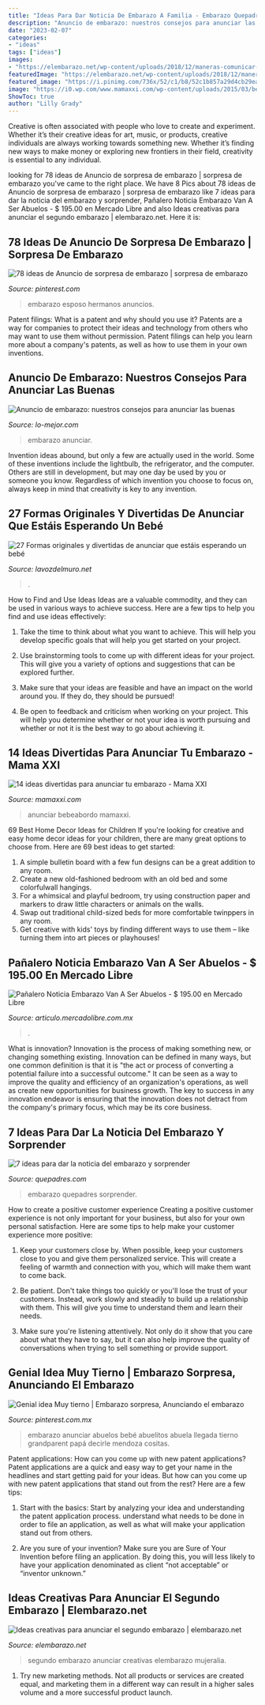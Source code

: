```yaml
---
title: "Ideas Para Dar Noticia De Embarazo A Familia - Embarazo Quepadres Sorprender"
description: "Anuncio de embarazo: nuestros consejos para anunciar las buenas"
date: "2023-02-07"
categories:
- "ideas"
tags: ["ideas"]
images:
- "https://elembarazo.net/wp-content/uploads/2018/12/maneras-comunicar-segundo-bebe.jpg"
featuredImage: "https://elembarazo.net/wp-content/uploads/2018/12/maneras-comunicar-segundo-bebe.jpg"
featured_image: "https://i.pinimg.com/736x/52/c1/b8/52c1b857a29d4cb29ea437482c6e7d1e.jpg"
image: "https://i0.wp.com/www.mamaxxi.com/wp-content/uploads/2015/03/bebeabordo.jpg"
ShowToc: true
author: "Lilly Grady"
---
```



Creative is often associated with people who love to create and experiment. Whether it’s their creative ideas for art, music, or products, creative individuals are always working towards something new. Whether it’s finding new ways to make money or exploring new frontiers in their field, creativity is essential to any individual.

	

		
looking for 78 ideas de Anuncio de sorpresa de embarazo | sorpresa de embarazo you've came to the right place. We have 8 Pics about 78 ideas de Anuncio de sorpresa de embarazo | sorpresa de embarazo like 7 ideas para dar la noticia del embarazo y sorprender, Pañalero Noticia Embarazo Van A Ser Abuelos - $ 195.00 en Mercado Libre and also Ideas creativas para anunciar el segundo embarazo | elembarazo.net. Here it is:
		
    
## 78 Ideas De Anuncio De Sorpresa De Embarazo | Sorpresa De Embarazo

<img loading=lazy src="https://i.pinimg.com/236x/19/43/ea/1943ea5b7bb96794e6f42ba48f61902f.jpg" onerror="this.onerror=null;this.src='https://tse3.mm.bing.net/th?id=OIP.MZIR2kdWZEqwmQIJRUTIPgAAAA&amp;pid=15.1';" alt="78 ideas de Anuncio de sorpresa de embarazo | sorpresa de embarazo">

_Source: pinterest.com_

>embarazo esposo hermanos anuncios. 

	

Patent filings: What is a patent and why should you use it?
Patents are a way for companies to protect their ideas and technology from others who may want to use them without permission. Patent filings can help you learn more about a company's patents, as well as how to use them in your own inventions.

    
## Anuncio De Embarazo: Nuestros Consejos Para Anunciar Las Buenas

<img loading=lazy src="https://www.lo-mejor.com/wp-content/uploads/2021/02/ideas-para-anunciar-embarazo.jpg" onerror="this.onerror=null;this.src='https://tse1.mm.bing.net/th?id=OIP.p_-GB9bXM9_Xn5DtsJrIkgHaE7&amp;pid=15.1';" alt="Anuncio de embarazo: nuestros consejos para anunciar las buenas">

_Source: lo-mejor.com_

>embarazo anunciar. 

	

Invention ideas abound, but only a few are actually used in the world. Some of these inventions include the lightbulb, the refrigerator, and the computer. Others are still in development, but may one day be used by you or someone you know. Regardless of which invention you choose to focus on, always keep in mind that creativity is key to any invention.

    
## 27 Formas Originales Y Divertidas De Anunciar Que Estáis Esperando Un Bebé

<img loading=lazy src="https://lavozdelmuro.net/wp-content/uploads/2014/12/anuncio_embarazo_11-1.jpg" onerror="this.onerror=null;this.src='https://tse1.mm.bing.net/th?id=OIP.gzbsf9KqYDlAno7vhdVCawHaFC&amp;pid=15.1';" alt="27 Formas originales y divertidas de anunciar que estáis esperando un bebé">

_Source: lavozdelmuro.net_

>. 

	

How to Find and Use Ideas
Ideas are a valuable commodity, and they can be used in various ways to achieve success. Here are a few tips to help you find and use ideas effectively:
1. Take the time to think about what you want to achieve. This will help you develop specific goals that will help you get started on your project.

2. Use brainstorming tools to come up with different ideas for your project. This will give you a variety of options and suggestions that can be explored further.

3. Make sure that your ideas are feasible and have an impact on the world around you. If they do, they should be pursued!

4. Be open to feedback and criticism when working on your project. This will help you determine whether or not your idea is worth pursuing and whether or not it is the best way to go about achieving it.

    
## 14 Ideas Divertidas Para Anunciar Tu Embarazo - Mama XXI

<img loading=lazy src="https://i0.wp.com/www.mamaxxi.com/wp-content/uploads/2015/03/bebeabordo.jpg" onerror="this.onerror=null;this.src='https://tse4.mm.bing.net/th?id=OIP.2eIRUVQwTU9oh0ayBhS7XgHaLJ&amp;pid=15.1';" alt="14 ideas divertidas para anunciar tu embarazo - Mama XXI">

_Source: mamaxxi.com_

>anunciar bebeabordo mamaxxi. 

	

69 Best Home Decor Ideas for Children
If you're looking for creative and easy home decor ideas for your children, there are many great options to choose from. Here are 69 best ideas to get started: 
1. A simple bulletin board with a few fun designs can be a great addition to any room. 
2. Create a new old-fashioned bedroom with an old bed and some colorfulwall hangings. 
3. For a whimsical and playful bedroom, try using construction paper and markers to draw little characters or animals on the walls. 
4. Swap out traditional child-sized beds for more comfortable twinppers in any room. 
5. Get creative with kids' toys by finding different ways to use them – like turning them into art pieces or playhouses! 

    
## Pañalero Noticia Embarazo Van A Ser Abuelos - $ 195.00 En Mercado Libre

<img loading=lazy src="https://http2.mlstatic.com/panalero-noticia-embarazo-van-a-ser-abuelos-D_NQ_NP_665159-MLM31370075158_072019-F.jpg" onerror="this.onerror=null;this.src='https://tse4.mm.bing.net/th?id=OIP.UZH86Y2znWTcoGmXqToeCAHaIo&amp;pid=15.1';" alt="Pañalero Noticia Embarazo Van A Ser Abuelos - $ 195.00 en Mercado Libre">

_Source: articulo.mercadolibre.com.mx_

>. 

	

What is innovation?
Innovation is the process of making something new, or changing something existing. Innovation can be defined in many ways, but one common definition is that it is "the act or process of converting a potential failure into a successful outcome." 
It can be seen as a way to improve the quality and efficiency of an organization's operations, as well as create new opportunities for business growth. 
The key to success in any innovation endeavor is ensuring that the innovation does not detract from the company's primary focus, which may be its core business.

    
## 7 Ideas Para Dar La Noticia Del Embarazo Y Sorprender

<img loading=lazy src="https://cdn.quepadres.com/wp-content/uploads/2019/08/ideas-para-dar-la-noticia-del-embarazo.jpg" onerror="this.onerror=null;this.src='https://tse4.mm.bing.net/th?id=OIP.vAylURl2n_xn9FNlIk3a_QHaFy&amp;pid=15.1';" alt="7 ideas para dar la noticia del embarazo y sorprender">

_Source: quepadres.com_

>embarazo quepadres sorprender. 

	

How to create a positive customer experience
Creating a positive customer experience is not only important for your business, but also for your own personal satisfaction. Here are some tips to help make your customer experience more positive:
1. Keep your customers close by. When possible, keep your customers close to you and give them personalized service. This will create a feeling of warmth and connection with you, which will make them want to come back.

2. Be patient. Don't take things too quickly or you'll lose the trust of your customers. Instead, work slowly and steadily to build up a relationship with them. This will give you time to understand them and learn their needs.

3. Make sure you're listening attentively. Not only do it show that you care about what they have to say, but it can also help improve the quality of conversations when trying to sell something or provide support.

    
## Genial Idea Muy Tierno | Embarazo Sorpresa, Anunciando El Embarazo

<img loading=lazy src="https://i.pinimg.com/736x/52/c1/b8/52c1b857a29d4cb29ea437482c6e7d1e.jpg" onerror="this.onerror=null;this.src='https://tse2.mm.bing.net/th?id=OIP.eMQHb3P2awtR2moO2ZihmQHaNJ&amp;pid=15.1';" alt="Genial idea Muy tierno | Embarazo sorpresa, Anunciando el embarazo">

_Source: pinterest.com.mx_

>embarazo anunciar abuelos bebé abuelitos abuela llegada tierno grandparent papá decirle mendoza cositas. 

	

Patent applications: How can you come up with new patent applications?
Patent applications are a quick and easy way to get your name in the headlines and start getting paid for your ideas. But how can you come up with new patent applications that stand out from the rest? Here are a few tips: 
1. Start with the basics: Start by analyzing your idea and understanding the patent application process. understand what needs to be done in order to file an application, as well as what will make your application stand out from others. 

2. Are you sure of your invention? Make sure you are Sure of Your Invention before filing an application. By doing this, you will less likely to have your application denominated as client “not acceptable” or “inventor unknown.” 


    
## Ideas Creativas Para Anunciar El Segundo Embarazo | Elembarazo.net

<img loading=lazy src="https://elembarazo.net/wp-content/uploads/2018/12/maneras-comunicar-segundo-bebe.jpg" onerror="this.onerror=null;this.src='https://tse2.mm.bing.net/th?id=OIP.0F_XT8jjFMKi2ItFFNR-VwHaE5&amp;pid=15.1';" alt="Ideas creativas para anunciar el segundo embarazo | elembarazo.net">

_Source: elembarazo.net_

>segundo embarazo anunciar creativas elembarazo mujeralia. 

	

1. Try new marketing methods. Not all products or services are created equal, and marketing them in a different way can result in a higher sales volume and a more successful product launch.

